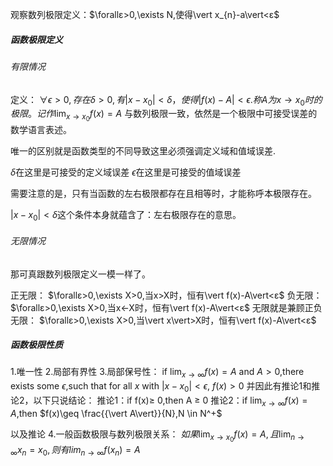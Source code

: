 观察数列极限定义：$\forallε>0,\exists N,使得\vert x_{n}-a\vert<ε$

##### 函数极限定义

###### 有限情况
定义：
$\forall\epsilon>0,存在 \delta>0,有\vert x-x_{0}\vert<\delta，使得\vert f(x)-A\vert< \epsilon$.$称A为x\to x_{0}时的极限。记作\lim_{ x \to x_{0} }f(x)=A$
与数列极限一致，依然是一个极限中可接受误差的数学语言表述。

唯一的区别就是函数类型的不同导致这里必须强调定义域和值域误差.

$\delta$在这里是可接受的定义域误差
$\epsilon$在这里是可接受的值域误差

需要注意的是，只有当函数的左右极限都存在且相等时，才能称呼本极限存在。

$\vert x-x_{0}\vert<\delta$这个条件本身就蕴含了：左右极限存在的意思。


###### 无限情况
那可真跟数列极限定义一模一样了。

正无限：
$\forallε>0,\exists X>0,当x>X时，恒有\vert f(x)-A\vert<ε$
负无限：
$\forallε>0,\exists X>0,当x<-X时，恒有\vert f(x)-A\vert<ε$
无限就是兼顾正负无限：
$\forallε>0,\exists X>0,当\vert x\vert>X时，恒有\vert f(x)-A\vert<ε$



##### 函数极限性质

1.唯一性
2.局部有界性
3.局部保号性：
if  $\lim_{ x \to \infty }f(x)=A$ and $A>0$,there exists some $\epsilon$,such that for all $x$ with
$\vert x-x_{0} \vert< \epsilon$, $f(x)>0$
并因此有推论1和推论2，以下只说结论：
推论1：if f(x)$\geq$ 0,then A $\geq$ 0
推论2：if $\lim_{ x \to \infty }f(x)=A$,then $f(x)\geq \frac{{\vert A\vert}}{N},N \in N^+$


以及推论
4.一般函数极限与数列极限关系：
$如果\lim_{ x \to x_{0}}f(x)=A,且\lim_{ n \to \infty }x_{n}=x_{0},则有lim_{n\to \infty }f(x_{n})=A$



